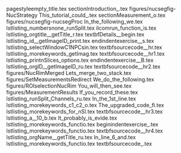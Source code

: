 pagestyleempty_title.tex
sectionIntroduction_.tex
figures/nucsegfig-NucStrategy
This_tutorial_could_.tex
sectionMeasurement_o.tex
figures/nucsegfig-nucsegProc
In_the_following_we.tex
lstlisting_numbersnone_runSplit.tex
ilcomrun_function_is.tex
lstlisting_orgtitle__getTitle_r.tex
textbfDetails__begin.tex
lstlisting_id__getImageID_print.tex
endindentexercise__s.tex
lstlisting_selectWindowC1NPCsin.tex
textbfsourcecode__hr.tex
lstlisting_morekeywords_getImag.tex
textbfsourcecode__hr1.tex
lstlisting_printnSlices_options.tex
endindentexercise__B.tex
lstlisting_orgID__getImageID_ru.tex
textbfsourcecode__hr2.tex
figures/NucRimMerged
Lets_merge_two_stack.tex
figures/SetMeasurementsRedirect
We_do_the_following.tex
figures/ROIselectionNucRim
You_will_then_see.tex
figures/MeasurementResults
If_you_record_these.tex
lstlisting_runSplit_Channels_ru.tex
In_the_1st_line.tex
lstlisting_morekeywords_c1_c2_o.tex
The_upgraded_code_fi.tex
lstlisting_morekeywords_for_nSl.tex
textbfsourcecode__hr3.tex
lstlisting_a__10_b.tex
It_probably_is_evide.tex
lstlisting_morekeywords_functio.tex
beginindentexercise_.tex
lstlisting_morekeywords_functio.tex
textbfsourcecode__hr4.tex
lstlisting_orgName__getTitle_ru.tex
In_line_6_and.tex
lstlisting_morekeywords_functio.tex
textbfsourcecode_.tex
